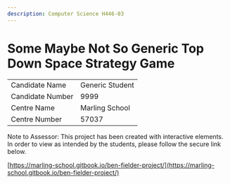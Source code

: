 ```yaml
---
description: Computer Science H446-03
---
```


# Some Maybe Not So Generic Top Down Space Strategy Game

|                  |                  |
| ---------------- | ---------------- |
| Candidate Name   | Generic Student  |
| Candidate Number | 9999             |
| Centre Name      | Marling School   |
| Centre Number    | 57037            |

Note to Assessor: This project has been created with interactive elements. In order to view as intended by the students, please follow the secure link below.

[https://marling-school.gitbook.io/ben-fielder-project/](https://marling-school.gitbook.io/ben-fielder-project/)
